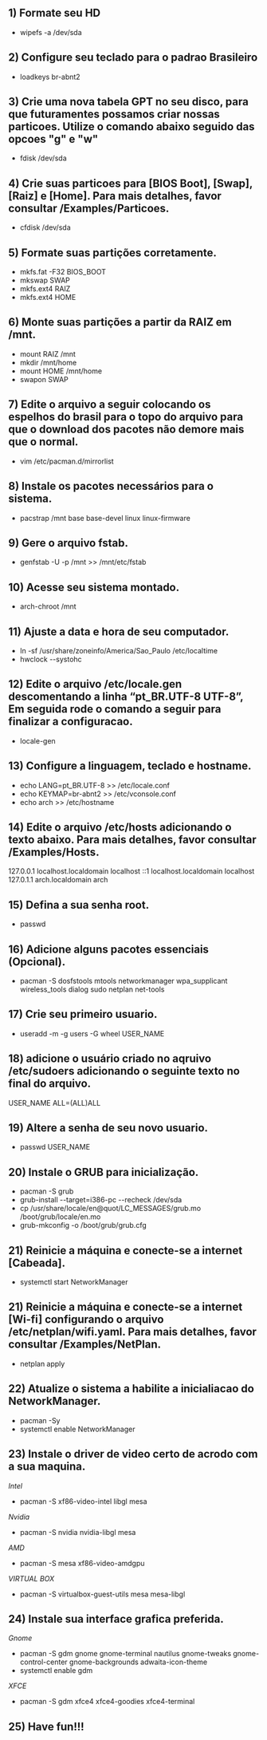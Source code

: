 ## 1) Formate seu HD
* wipefs -a /dev/sda

## 2) Configure seu teclado para o padrao Brasileiro
* loadkeys br-abnt2

## 3) Crie uma nova tabela GPT no seu disco, para que futuramentes possamos criar nossas particoes. Utilize o comando abaixo seguido das opcoes "g" e "w"
* fdisk /dev/sda

## 4) Crie suas particoes para [BIOS Boot], [Swap], [Raiz] e [Home]. Para mais detalhes, favor consultar /Examples/Particoes.
* cfdisk /dev/sda

## 5) Formate suas partições corretamente.
* mkfs.fat -F32 BIOS_BOOT
* mkswap SWAP
* mkfs.ext4 RAIZ
* mkfs.ext4 HOME

## 6) Monte suas partições a partir da RAIZ em /mnt.
* mount RAIZ /mnt
* mkdir /mnt/home
* mount HOME /mnt/home
* swapon SWAP

## 7) Edite o arquivo a seguir colocando os espelhos do brasil para o topo do arquivo para que o download dos pacotes não demore mais que o normal.
* vim /etc/pacman.d/mirrorlist

## 8) Instale os pacotes necessários para o sistema.
* pacstrap /mnt base base-devel linux linux-firmware

## 9) Gere o arquivo fstab.
* genfstab -U -p /mnt >> /mnt/etc/fstab

## 10) Acesse seu sistema montado.
* arch-chroot /mnt

## 11) Ajuste a data e hora de seu computador.
* ln -sf /usr/share/zoneinfo/America/Sao_Paulo /etc/localtime
* hwclock --systohc

## 12) Edite o arquivo /etc/locale.gen descomentando a linha “pt_BR.UTF-8 UTF-8”, Em seguida rode o comando a seguir para finalizar a configuracao.
* locale-gen

## 13) Configure a linguagem, teclado e hostname.
* echo LANG=pt_BR.UTF-8 >> /etc/locale.conf
* echo KEYMAP=br-abnt2 >> /etc/vconsole.conf
* echo arch >> /etc/hostname

## 14) Edite o arquivo /etc/hosts adicionando o texto abaixo. Para mais detalhes, favor consultar /Examples/Hosts.
127.0.0.1     localhost.localdomain            localhost
::1           localhost.localdomain            localhost
127.0.1.1     arch.localdomain                 arch 

## 15) Defina a sua senha root.
* passwd

## 16) Adicione alguns pacotes essenciais (Opcional).
* pacman -S dosfstools mtools networkmanager wpa_supplicant wireless_tools dialog sudo netplan net-tools

## 17) Crie seu primeiro usuario.
* useradd -m -g users -G wheel USER_NAME

## 18) adicione o usuário criado no aqruivo /etc/sudoers adicionando o seguinte texto no final do arquivo.
USER_NAME ALL=(ALL)ALL

## 19) Altere a senha de seu novo usuario.
* passwd USER_NAME

## 20) Instale o GRUB para inicialização.
* pacman -S grub
* grub-install --target=i386-pc --recheck /dev/sda
* cp /usr/share/locale/en\@quot/LC_MESSAGES/grub.mo /boot/grub/locale/en.mo
* grub-mkconfig -o /boot/grub/grub.cfg

## 21) Reinicie a máquina e conecte-se a internet [Cabeada].
* systemctl start NetworkManager

## 21) Reinicie a máquina e conecte-se a internet [Wi-fi] configurando o arquivo /etc/netplan/wifi.yaml. Para mais detalhes, favor consultar /Examples/NetPlan.
* netplan apply

## 22) Atualize o sistema a habilite a inicialiacao do NetworkManager.
* pacman -Sy
* systemctl enable NetworkManager

## 23) Instale o driver de video certo de acrodo com a sua maquina.
*Intel*
* pacman -S xf86-video-intel libgl mesa

*Nvidia*
* pacman -S nvidia nvidia-libgl mesa

*AMD*
* pacman -S mesa xf86-video-amdgpu

*VIRTUAL BOX*
* pacman -S virtualbox-guest-utils mesa mesa-libgl

## 24) Instale sua interface grafica preferida.
*Gnome*
* pacman -S gdm gnome gnome-terminal nautilus gnome-tweaks gnome-control-center gnome-backgrounds adwaita-icon-theme
* systemctl enable gdm

*XFCE*
* pacman -S gdm xfce4 xfce4-goodies xfce4-terminal


## 25) Have fun!!!
